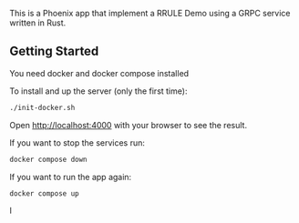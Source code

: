 This is a Phoenix app that implement a RRULE Demo using a GRPC service written in Rust.

## Getting Started

You need docker and docker compose installed

To install and up the server (only the first time):

```bash
./init-docker.sh
```

Open [http://localhost:4000](http://localhost:4000) with your browser to see the result.

If you want to stop the services run:

```bash
docker compose down
```

If you want to run the app again:
```bash
docker compose up
```
I

